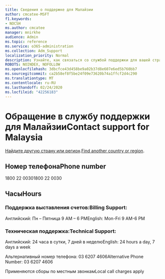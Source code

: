 ```yaml
---
title: Сведения о поддержке для Малайзии
author: cmcatee-MSFT
f1.keywords:
- NOCSH
ms.author: cmcatee
manager: mnirkhe
audience: Admin
ms.topic: reference
ms.service: o365-administration
ms.collection: Adm_Support
localization_priority: Normal
description: Узнайте, как связаться со службой поддержки для вашей страны или региона.
ROBOTS: NOINDEX, NOFOLLOW
ms.openlocfilehash: 3dbcfce43d458be9a02b37d8e607e6ed5b760bb7
ms.sourcegitcommit: ca2b58ef8f5be24f09e73620b74a1ffcf2d4c290
ms.translationtype: MT
ms.contentlocale: ru-RU
ms.lasthandoff: 02/24/2020
ms.locfileid: "42256183"
---
```

# <a name="contact-support-for-malaysia"></a><span data-ttu-id="3e592-103">Обращение в службу поддержки для Малайзии</span><span class="sxs-lookup"><span data-stu-id="3e592-103">Contact support for Malaysia</span></span>

<span data-ttu-id="3e592-104">[Найдите другую страну или регион](../contact-support-for-business-products.md).</span><span class="sxs-lookup"><span data-stu-id="3e592-104">[Find another country or region](../contact-support-for-business-products.md).</span></span>

## <a name="phone-number"></a><span data-ttu-id="3e592-105">Номер телефона</span><span class="sxs-lookup"><span data-stu-id="3e592-105">Phone number</span></span>
<span data-ttu-id="3e592-106">1800 22 0030</span><span class="sxs-lookup"><span data-stu-id="3e592-106">1800 22 0030</span></span>

## <a name="hours"></a><span data-ttu-id="3e592-107">Часы</span><span class="sxs-lookup"><span data-stu-id="3e592-107">Hours</span></span>
### <a name="billing-support"></a><span data-ttu-id="3e592-108">Поддержка выставления счетов:</span><span class="sxs-lookup"><span data-stu-id="3e592-108">Billing Support:</span></span>

<span data-ttu-id="3e592-109">Английский: Пн – Пятница 9 AM – 6 PM</span><span class="sxs-lookup"><span data-stu-id="3e592-109">English: Mon-Fri 9 AM-6 PM</span></span>

### <a name="technical-support"></a><span data-ttu-id="3e592-110">Техническая поддержка:</span><span class="sxs-lookup"><span data-stu-id="3e592-110">Technical Support:</span></span>

<span data-ttu-id="3e592-111">Английский: 24 часа в сутки, 7 дней в неделю</span><span class="sxs-lookup"><span data-stu-id="3e592-111">English: 24 hours a day, 7 days a week</span></span>

<span data-ttu-id="3e592-112">Альтернативный номер телефона: 03 6207 4606</span><span class="sxs-lookup"><span data-stu-id="3e592-112">Alternative Phone Number: 03 6207 4606</span></span>

<span data-ttu-id="3e592-113">Применяются сборы по местным звонкам</span><span class="sxs-lookup"><span data-stu-id="3e592-113">Local call charges apply</span></span>
